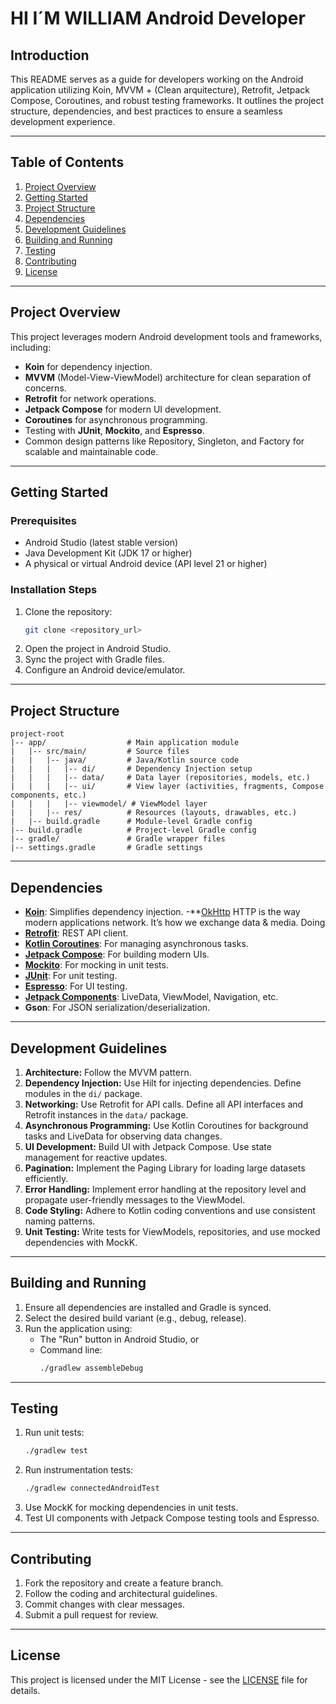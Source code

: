 # HI I´M WILLIAM Android Developer

## Introduction
This README serves as a guide for developers working on the Android application utilizing Koin, MVVM + (Clean arquitecture), Retrofit, Jetpack Compose, Coroutines, and robust testing frameworks. It outlines the project structure, dependencies, and best practices to ensure a seamless development experience.

---

## Table of Contents
1. [Project Overview](#project-overview)
2. [Getting Started](#getting-started)
3. [Project Structure](#project-structure)
4. [Dependencies](#dependencies)
5. [Development Guidelines](#development-guidelines)
6. [Building and Running](#building-and-running)
7. [Testing](#testing)
8. [Contributing](#contributing)
9. [License](#license)

---
## Project Overview
This project leverages modern Android development tools and frameworks, including:
- **Koin** for dependency injection.
- **MVVM** (Model-View-ViewModel) architecture for clean separation of concerns.
- **Retrofit** for network operations.
- **Jetpack Compose** for modern UI development.
- **Coroutines** for asynchronous programming.
- Testing with **JUnit**, **Mockito**, and **Espresso**.
- Common design patterns like Repository, Singleton, and Factory for scalable and maintainable code.

---

## Getting Started
### Prerequisites
- Android Studio (latest stable version)
- Java Development Kit (JDK 17 or higher)
- A physical or virtual Android device (API level 21 or higher)

### Installation Steps
1. Clone the repository:
   ```bash
   git clone <repository_url>
   ```
2. Open the project in Android Studio.
3. Sync the project with Gradle files.
4. Configure an Android device/emulator.

---

## Project Structure
```
project-root
|-- app/                  # Main application module
|   |-- src/main/         # Source files
|   |   |-- java/         # Java/Kotlin source code
|   |   |   |-- di/       # Dependency Injection setup
|   |   |   |-- data/     # Data layer (repositories, models, etc.)
|   |   |   |-- ui/       # View layer (activities, fragments, Compose components, etc.)
|   |   |   |-- viewmodel/ # ViewModel layer
|   |   |-- res/          # Resources (layouts, drawables, etc.)
|   |-- build.gradle      # Module-level Gradle config
|-- build.gradle          # Project-level Gradle config
|-- gradle/               # Gradle wrapper files
|-- settings.gradle       # Gradle settings
```

---

## Dependencies
- **[Koin](https://insert-koin.io/docs/quickstart/android/)**: Simplifies dependency injection.
-**[OkHttp](https://square.github.io/okhttp/) HTTP is the way modern applications network. It’s how we exchange data & media. Doing
- **[Retrofit](https://square.github.io/retrofit/)**: REST API client.
- **[Kotlin Coroutines](https://kotlinlang.org/docs/coroutines-overview.html)**: For managing asynchronous tasks.
- **[Jetpack Compose](https://developer.android.com/jetpack/compose)**: For building modern UIs.
- **[Mockito](https://github.com/mockito/mockito)**: For mocking in unit tests.
- **[JUnit](https://junit.org/)**: For unit testing.
- **[Espresso](https://developer.android.com/training/testing/espresso)**: For UI testing.
- **[Jetpack Components](https://developer.android.com/jetpack)**: LiveData, ViewModel, Navigation, etc.
- **Gson**: For JSON serialization/deserialization.

---

## Development Guidelines
1. **Architecture:** Follow the MVVM pattern.
2. **Dependency Injection:** Use Hilt for injecting dependencies. Define modules in the `di/` package.
3. **Networking:** Use Retrofit for API calls. Define all API interfaces and Retrofit instances in the `data/` package.
4. **Asynchronous Programming:** Use Kotlin Coroutines for background tasks and LiveData for observing data changes.
5. **UI Development:** Build UI with Jetpack Compose. Use state management for reactive updates.
6. **Pagination:** Implement the Paging Library for loading large datasets efficiently.
7. **Error Handling:** Implement error handling at the repository level and propagate user-friendly messages to the ViewModel.
8. **Code Styling:** Adhere to Kotlin coding conventions and use consistent naming patterns.
9. **Unit Testing:** Write tests for ViewModels, repositories, and use mocked dependencies with MockK.

---

## Building and Running
1. Ensure all dependencies are installed and Gradle is synced.
2. Select the desired build variant (e.g., debug, release).
3. Run the application using:
   - The "Run" button in Android Studio, or
   - Command line:
     ```bash
     ./gradlew assembleDebug
     ```

---

## Testing
1. Run unit tests:
   ```bash
   ./gradlew test
   ```
2. Run instrumentation tests:
   ```bash
   ./gradlew connectedAndroidTest
   ```
3. Use MockK for mocking dependencies in unit tests.
4. Test UI components with Jetpack Compose testing tools and Espresso.

---

## Contributing
1. Fork the repository and create a feature branch.
2. Follow the coding and architectural guidelines.
3. Commit changes with clear messages.
4. Submit a pull request for review.

---

## License
This project is licensed under the MIT License - see the [LICENSE](LICENSE) file for details.

